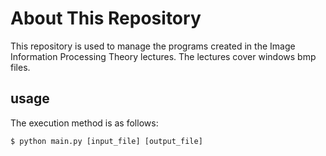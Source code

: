 # About This Repository
This repository is used to manage the programs created in the Image Information Processing Theory lectures.
The lectures cover windows bmp files.

## usage
The execution method is as follows:

```
$ python main.py [input_file] [output_file]
```
